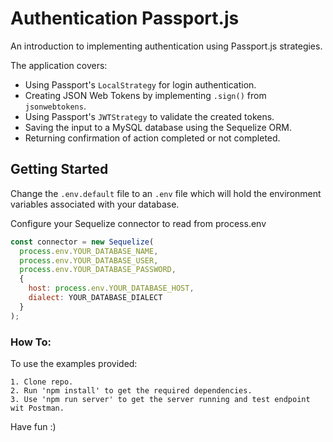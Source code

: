 # Authentication Passport.js

An introduction to implementing authentication using Passport.js strategies.  

The application covers:
- Using Passport's ```LocalStrategy``` for login authentication.
- Creating JSON Web Tokens by implementing ```.sign()``` from ```jsonwebtokens```.
- Using Passport's ```JWTStrategy``` to validate the created tokens. 
- Saving the input to a MySQL database using the Sequelize ORM.
- Returning confirmation of action completed or not completed.

## Getting Started

Change the ```.env.default``` file to an ```.env``` file which will hold the environment variables associated with your database.

Configure your Sequelize connector to read from process.env

```javascript
const connector = new Sequelize(
  process.env.YOUR_DATABASE_NAME,
  process.env.YOUR_DATABASE_USER,
  process.env.YOUR_DATABASE_PASSWORD,
  {
    host: process.env.YOUR_DATABASE_HOST,
    dialect: YOUR_DATABASE_DIALECT
  }
);
```

### How To:

To use the examples provided:

```
1. Clone repo.
2. Run 'npm install' to get the required dependencies.
3. Use 'npm run server' to get the server running and test endpoint wit Postman.

```

Have fun :)
